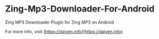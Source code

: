 # Zing-Mp3-Downloader-For-Android
Zing MP3 Downloader Plugin for Zing MP3 on Android

For more info, visit [https://daiyen.info](https://daiyen.info)